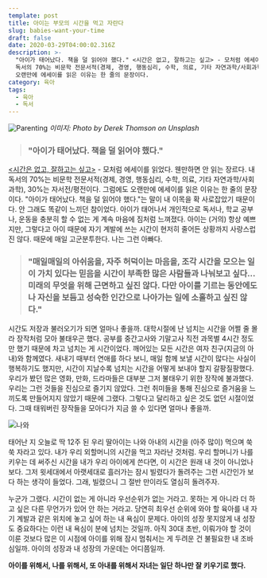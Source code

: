 ```yaml
---
template: post
title: 아이는 부모의 시간을 먹고 자란다
slug: babies-want-your-time
draft: false
date: 2020-03-29T04:00:02.316Z
description: >-
  "아이가 태어났다. 책을 덜 읽어야 했다." <시간은 없고, 잘하고는 싶고> - 모처럼 에세이를 읽었다. 웬만하면 안 읽는 장르다. 내
  독서의 70%는 비문학 전문서적(경제, 경영, 행동심리, 수학, 의료, 기타 자연과학/사회과학), 30%는 자서전/평전이다. 그럼에도
  오랜만에 에세이를 읽은 이유는 한 줄의 문장이다.
category: 육아
tags:
  - 육아
  - 독서
---
```

![Parenting](https://images.unsplash.com/photo-1516733725897-1aa73b87c8e8?ixlib=rb-1.2.1&auto=format&fit=crop&w=1350&q=80 "Parenting")
_이미지: Photo by Derek Thomson on Unsplash_

> ### "아이가 태어났다. 책을 덜 읽어야 했다."



[<시간은 없고, 잘하고는 싶고>](https://www.aladin.co.kr/shop/wproduct.aspx?ItemId=234055487) - 모처럼 에세이를 읽었다. 웬만하면 안 읽는 장르다. 내 독서의 70%는 비문학 전문서적(경제, 경영, 행동심리, 수학, 의료, 기타 자연과학/사회과학), 30%는 자서전/평전이다. 그럼에도 오랜만에 에세이를 읽은 이유는 한 줄의 문장이다. "아이가 태어났다. 책을 덜 읽어야 했다."는 말이 내 이목을 확 사로잡았기 때문이다. 안 그래도 똑같이 느끼던 참이었다. 아이가 태어나서 개인적으로 독서나, 학교 공부나, 운동을 충분히 할 수 없는 게 계속 마음에 짐처럼 느껴졌다. 아이는 (거의) 항상 예쁘지만, 그렇다고 아이 때문에 자기 계발에 쓰는 시간이 현저히 줄어든 상황까지 사랑스럽진 않다. 때문에 매일 고군분투한다. 나는 그런 아빠다.

> ### "매일매일의 아쉬움을, 자주 허덕이는 마음을, 조각 시간을 모으는 일이 가치 있다는 믿음을 시간이 부족한 많은 사람들과 나눠보고 싶다... 미래의 무엇을 위해 근면하고 싶진 않다. 다만 아이를 기르는 동안에도 나 자신을 보듬고 성숙한 인간으로 나아가는 일에 소홀하고 싶진 않다."



시간도 저장과 불러오기가 되면 얼마나 좋을까. 대학시절에 난 넘치는 시간을 어쩔 줄 몰라 장작처럼 모아 불태우곤 했다. 공부를 중간고사와 기말고사 직전 과목별 4시간 정도만 했기 때문에 차고 넘치는 게 시간이었다. 깨어있는 모든 시간은 여자 친구(지금의 아내)와 함께였다. 새내기 때부터 연애를 하다 보니, 매일 함께 보낼 시간이 많다는 사실이 행복하기도 했지만, 시간이 지날수록 넘치는 시간을 어떻게 보내야 할지 갈팡질팡했다. 우리가 봤던 많은 영화, 만화, 드라마들은 대부분 그저 불태우기 위한 장작에 불과했다. 우리는 그런 것들을 진심으로 즐기지 않았다. 그런 취미들을 통해 진심으로 즐거움을 느끼도록 만들어지지 않았기 때문에 그랬다. 그렇다고 달리하고 싶은 것도 없던 시절이었다. 그때 태워버린 장작들을 모아다가 지금 쓸 수 있다면 얼마나 좋을까.

![나와 ](https://t1.daumcdn.net/thumb/R1280x0.fjpg/?fname=http://t1.daumcdn.net/brunch/service/user/4exS/image/c7HeNjsJpmYjstSJG1xQiCf5ppY.jpg "나와 딸")

태어난 지 오늘로 딱 12주 된 우리 딸아이는 나와 아내의 시간을 (아주 많이) 먹으며 쑥쑥 자라고 있다. 내가 우리 외할머니의 시간을 먹고 자라난 것처럼. 우리 할머니가 나를 키우는 데 써주신 시간을 내가 우리 아이에게 쓴다면, 이 시간은 원래 내 것이 아니었나 보다. 그저 윗세대에서 아랫세대로 흘러가는 잠시 빌렸다가 돌려주는 그런 시간인가 보다 하는 생각이 들었다. 그래, 빌렸으니 그 절반 만이라도 열심히 돌려주자.

누군가 그랬다. 시간이 없는 게 아니라 우선순위가 없는 거라고. 못하는 게 아니라 더 하고 싶은 다른 무언가가 있어 안 하는 거라고. 당연히 최우선 순위에 와야 할 육아를 내 자기 계발과 같은 위치에 놓고 싶어 하는 내 욕심이 문제다. 아이의 성장 못지않게 내 성장도 중요하다는 이런 내 욕심이 분에 넘치는 것일까. 아직 30대 초반, 이뤄가야 할 것이 이룬 것보다 많은 이 시점에 아이를 위해 잠시 멈춰서는 게 두려운 건 불필요한 내 조바심일까. 아이의 성장과 내 성장의 가운데는 어디쯤일까.

**아이를 위해서, 나를 위해서, 또 아내를 위해서 자녀는 일단 하나만 잘 키우기로 했다.**
